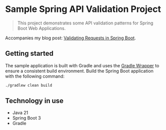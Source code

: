 # Sample Spring API Validation Project

> This project demonstrates some API validation patterns for Spring Boot Web Applications.

Accompanies my blog post: [Validating Requests in Spring Boot](https://marcdenning.com/posts/2020/02/11/validating-requests-in-spring-boot/).

## Getting started

The sample application is built with Gradle and uses the [Gradle Wrapper](https://docs.gradle.org/current/userguide/gradle_wrapper.html) to ensure a consistent build environment.
Build the Spring Boot application with the following command:

```bash
./gradlew clean build
```

## Technology in use

* Java 21
* Spring Boot 3
* Gradle